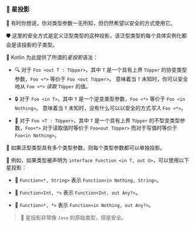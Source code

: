 ### 🌟 星投影

🤔 有时你想说，你对类型参数一无所知，但仍然希望以安全的方式使用它。

🛡️ 这里的安全方式是定义泛型类型的这种投影，该泛型类型的每个具体实例化都会是该投影的子类型。

🚀 Kotlin 为此提供了所谓的*星投影*语法：

* 🔍 对于 `Foo <out T : TUpper>`，其中 `T` 是一个具有上界 `TUpper` 的协变类型参数，`Foo <*>` 等价于 `Foo <out TUpper>`。 意味着当 `T` 未知时，你可以安全地从 `Foo <*>` *读取* `TUpper` 的值。

* 🔒 对于 `Foo <in T>`，其中 `T` 是一个逆变类型参数，`Foo <*>` 等价于 `Foo <in Nothing>`。 意味着当 `T` 未知时，没有什么可以以安全的方式*写入* `Foo <*>`。

* 🔄 对于 `Foo <T : TUpper>`，其中 `T` 是一个具有上界 `TUpper` 的不型变类型参数，`Foo<*>` 对于读取值时等价于 `Foo<out TUpper>` 而对于写值时等价于`Foo<in Nothing>`。

🧩 如果泛型类型具有多个类型参数，则每个类型参数都可以单独投影。

🌈 例如，如果类型被声明为 `interface Function <in T, out U>`，可以使用以下星投影：

* 🔹 `Function<*, String>` 表示 `Function<in Nothing, String>`。

* 🔸 `Function<Int, *>` 表示 `Function<Int, out Any?>`。

* 🔶 `Function<*, *>` 表示 `Function<in Nothing, out Any?>`。

> 🌟 星投影非常像 `Java` 的原始类型，但是安全。